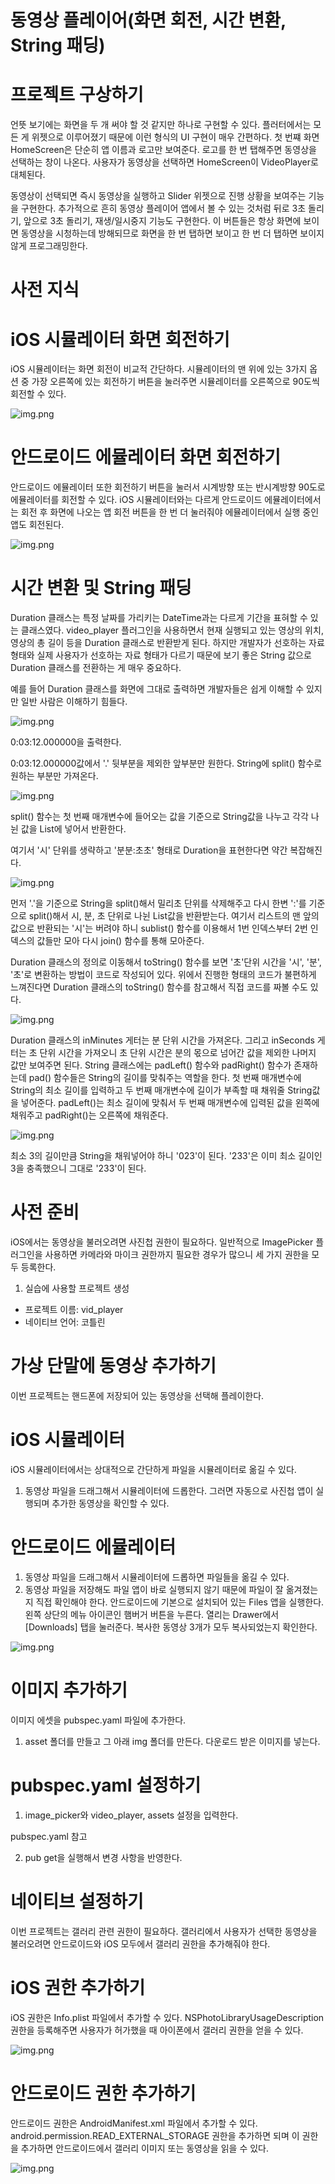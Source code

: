 # **동영상 플레이어(화면 회전, 시간 변환, String 패딩)**  
# **프로젝트 구상하기**  
언뜻 보기에는 화면을 두 개 써야 할 것 같지만 하나로 구현할 수 있다. 플러터에서는 모든 게 위젯으로 이루어졌기 때문에 이런 
형식의 UI 구현이 매우 간편하다. 첫 번쨰 화면 HomeScreen은 단순히 앱 이름과 로고만 보여준다. 로고를 한 번 탭해주면 
동영상을 선택하는 창이 나온다. 사용자가 동영상을 선택하면 HomeScreen이 VideoPlayer로 대체된다.  
  
동영상이 선택되면 즉시 동영상을 실행하고 Slider 위젯으로 진행 상황을 보여주는 기능을 구현한다. 추가적으로 흔히 동영상 
플레이어 앱에서 볼 수 있는 것처럼 뒤로 3초 돌리기, 앞으로 3초 돌리기, 재생/일시중지 기능도 구현한다. 이 버튼들은 항상 
화면에 보이면 동영상을 시청하는데 방해되므로 화면을 한 번 탭하면 보이고 한 번 더 탭하면 보이지 않게 프로그래밍한다.  
  
# **사전 지식**  
# **iOS 시뮬레이터 화면 회전하기**  
iOS 시뮬레이터는 화면 회전이 비교적 간단하다. 시뮬레이터의 맨 위에 있는 3가지 옵션 중 가장 오른쪽에 있는 회전하기 
버튼을 눌러주면 시뮬레이터를 오른쪽으로 90도씩 회전할 수 있다.  
  
![img.png](image/img.png)  
  
# **안드로이드 에뮬레이터 화면 회전하기**  
안드로이드 에뮬레이터 또한 회전하기 버튼을 눌러서 시계방향 또는 반시계방향 90도로 에뮬레이터를 회전할 수 있다. iOS 시뮬레이터와는 
다르게 안드로이드 에뮬레이터에서는 회전 후 화면에 나오는 앱 회전 버튼을 한 번 더 눌러줘야 에뮬레이터에서 실행 중인 앱도 
회전된다.  
  
![img.png](image/img2.png)  
  
# **시간 변환 및 String 패딩**  
Duration 클래스는 특정 날짜를 가리키는 DateTime과는 다르게 기간을 표혀할 수 있는 클래스였다. video_player 플러그인을 
사용하면서 현재 실행되고 있는 영상의 위치, 영상의 총 길이 등을 Duration 클래스로 반환받게 된다. 하지만 개발자가 선호하는 
자료 형태와 실제 사용자가 선호하는 자료 형태가 다르기 때문에 보기 좋은 String 값으로 Duration 클래스를 전환하는 게 
매우 중요하다.  
  
예를 들어 Duration 클래스를 화면에 그대로 출력하면 개발자들은 쉽게 이해할 수 있지만 일반 사람은 이해하기 힘들다.  
  
![img.png](image/img3.png)  
  
0:03:12.000000을 출력한다.  
  
0:03:12.000000값에서 '.' 뒷부분을 제외한 앞부분만 원한다. String에 split() 함수로 원하는 부분만 가져온다.  
  
![img.png](image/img4.png)  
  
split() 함수는 첫 번째 매개변수에 들어오는 값을 기준으로 String값을 나누고 각각 나뉜 값을 List에 넣어서 반환한다.  
  
여기서 '시' 단위를 생략하고 '분분:초초' 형태로 Duration을 표현한다면 약간 복잡해진다.  
  
![img.png](image/img5.png)  
  
먼저 '.'을 기준으로 String을 split()해서 밀리초 단위를 삭제해주고 다시 한변 ':'를 기준으로 split()해서 시, 분, 초 
단위로 나뉜 List값을 반환받는다. 여기서 리스트의 맨 앞의 값으로 반환되는 '시'는 버려야 하니 sublist() 함수를 이용해서 
1번 인덱스부터 2번 인덱스의 값들만 모아 다시 join() 함수를 통해 모아준다.  
  
Duration 클래스의 정의로 이동해서 toString() 함수를 보면 '초'단위 시간을 '시', '분', '초'로 변환하는 방법이 코드로 
작성되어 있다. 위에서 진행한 형태의 코드가 불편하게 느껴진다면 Duration 클래스의 toString() 함수를 참고해서 직접 
코드를 짜볼 수도 있다.  
  
![img.png](image/img6.png)  
  
Duration 클래스의 inMinutes 게터는 분 단위 시간을 가져온다. 그리고 inSeconds 게터는 초 단위 시간을 가져오니 초 단위 
시간은 분의 몫으로 넘어간 값을 제외한 나머지 값만 보여주면 된다. String 클래스에는 padLeft() 함수와 padRight() 함수가 
존재하는데 pad() 함수들은 String의 길이를 맞춰주는 역할을 한다. 첫 번째 매개변수에 String의 최소 길이를 입력하고 
두 번째 매개변수에 길이가 부족할 때 채워줄 String값을 넣어준다. padLeft()는 최소 길이에 맞춰서 두 번째 매개변수에 입력된 
값을 왼쪽에 채워주고 padRight()는 오른쪽에 채워준다.  
  
![img.png](image/img7.png)  
  
최소 3의 길이만큼 String을 채워넣어야 하니 '023'이 된다. '233'은 이미 최소 길이인 3을 충족했으니 그대로 '233'이 된다.  
  
# **사전 준비**  
iOS에서는 동영상을 불러오려면 사진첩 권한이 필요하다. 일반적으로 ImagePicker 플러그인을 사용하면 카메라와 마이크 권한까지 
필요한 경우가 많으니 세 가지 권한을 모두 등록한다.  
  
1. 실습에 사용할 프로젝트 생성  
- 프로젝트 이름: vid_player
- 네이티브 언어: 코틀린  
  
# **가상 단말에 동영상 추가하기**  
이번 프로젝트는 핸드폰에 저장되어 있는 동영상을 선택해 플레이한다.  
  
# **iOS 시뮬레이터**  
iOS 시뮬레이터에서는 상대적으로 간단하게 파일을 시뮬레이터로 옮길 수 있다.  
  
1. 동영상 파일을 드래그해서 시뮬레이터에 드롭한다. 그러면 자동으로 사진첩 앱이 실행되며 추가한 동영상을 확인할 수 있다.  
  
# **안드로이드 에뮬레이터**  
1. 동영상 파일을 드래그해서 시뮬레이터에 드롭하면 파일들을 옮길 수 있다.  
2. 동영상 파일을 저장해도 파일 앱이 바로 실행되지 않기 때문에 파일이 잘 옮겨졌는지 직접 확인해야 한다. 안드로이드에 기본으로 
설치되어 있는 Files 앱을 실행한다. 왼쪽 상단의 메뉴 아이콘인 햄버거 버튼을 누른다. 열리는 Drawer에서 [Downloads] 탭을 
눌러준다. 복사한 동영상 3개가 모두 복사되었는지 확인한다.  
  
![img.png](image/img8.png)  
  
# **이미지 추가하기**  
이미지 에셋을 pubspec.yaml 파일에 추가한다.  
  
1. asset 폴더를 만들고 그 아래 img 폴더를 만든다. 다운로드 받은 이미지를 넣는다.  
  
# **pubspec.yaml 설정하기**  
1. image_picker와 video_player, assets 설정을 입력한다.  
  
pubspec.yaml 참고  
  
2. pub get을 실행해서 변경 사항을 반영한다.  
  
# **네이티브 설정하기**  
이번 프로젝트는 갤러리 관련 권한이 필요하다. 갤러리에서 사용자가 선택한 동영상을 불러오려면 안드로이드와 iOS 모두에서 
갤러리 권한을 추가해줘야 한다.  
  
# **iOS 권한 추가하기**  
iOS 권한은 Info.plist 파일에서 추가할 수 있다. NSPhotoLibraryUsageDescription 권한을 등록해주면 사용자가 허가했을 
때 아이폰에서 갤러리 권한을 얻을 수 있다.  
  
![img.png](image/img9.png)  
  
# **안드로이드 권한 추가하기**  
안드로이드 권한은 AndroidManifest.xml 파일에서 추가할 수 있다. android.permission.READ_EXTERNAL_STORAGE 권한을 
추가하면 되며 이 권한을 추가하면 안드로이드에서 갤러리 이미지 또는 동영상을 읽을 수 있다.  
  
![img.png](image/img10.png)  
  

